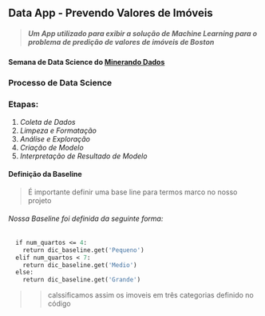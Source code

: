 ## Data App - Prevendo Valores de Imóveis
> ##### Um App utilizado para exibir a solução de Machine Learning para o problema de predição de valores de imóveis de Boston
####  Semana de Data Science do [Minerando Dados](https://minerandodados.com.br/)
### Processo de Data Science 
### Etapas:

1. *Coleta de Dados*
2. *Limpeza e Formatação*
3. *Análise e Exploração* 
4. *Criação de Modelo*
5. *Interpretação de Resultado de Modelo*

#### Definição da Baseline
> É importante definir uma base line para termos marco no nosso projeto 
###### Nossa Baseline foi definida da seguinte forma:
``` def retorna_baseline(num_quartos):
  if num_quartos <= 4:
    return dic_baseline.get('Pequeno')
  elif num_quartos < 7:
    return dic_baseline.get('Medio')
  else:
    return dic_baseline.get('Grande') 
```
>>  calssificamos assim os imoveis em três categorias definido no código 

